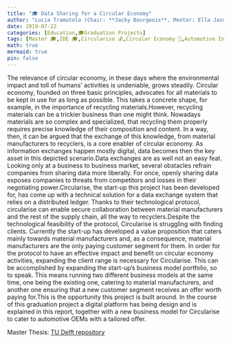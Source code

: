 ```yaml
---
title: "🎓 Data Sharing for a Circular Economy"
author: "Lucia Tramutola (Chair: **Jacky Bourgeois**, Mentor: Ella Jasmin)"
date: 2019-07-22
categories: [Education,🎓Graduation Projects]
tags: [Master 🎓,IDE 🎓,Circularise 💰,Circular Economy 🌱,Automotive Industry 🚌,Blockchain 📱]
math: true
mermaid: true
pin: false
---
```


The relevance of circular economy, in these days where the environmental impact and toll of humans’ activities is undeniable, grows steadily. Circular economy, founded on three basic principles, advocates for all materials to be kept in use for as long as possible. This takes a concrete shape, for example, in the importance of recycling materials.However, recycling materials can be a trickier business than one might think. Nowadays materials are so complex and specialized, that recycling them properly requires precise knowledge of their composition and content. In a way, then, it can be argued that the exchange of this knowledge, from material manufacturers to recyclers, is a core enabler of circular economy. As information exchanges happen mostly digital, data becomes then the key asset in this depicted scenario.Data exchanges are as well not an easy feat. Looking only at a business to business market, several obstacles refrain companies from sharing data more liberally. For once, openly sharing data exposes companies to threats from competitors and losses in their negotiating power.Circularise, the start-up this project has been developed for, has come up with a technical solution for a data exchange system that relies on a distributed ledger. Thanks to their technological protocol, circularise can enable secure collaboration between material manufacturers and the rest of the supply chain, all the way to recyclers.Despite the technological feasibility of the protocol, Circularise is struggling with finding clients. Currently the start-up has developed a value proposition that caters mainly towards material manufacturers and, as a consequence, material manufacturers are the only paying customer segment for them. In order for the protocol to have an effective impact and benefit on circular economy activities, expanding the client range is necessary for Circularise. This can be accomplished by expanding the start-up’s business model portfolio, so to speak. This means running two different business models at the same time, one being the existing one, catering to material manufacturers, and another one ensuring that a new customer segment receives an offer worth paying for.This is the opportunity this project is built around. In the course of this graduation project a digital platform has being design and is explained in this report, together with a new business model for Circularise to cater to automotive OEMs with a tailored offer.

Master Thesis: [TU Delft repository](https://repository.tudelft.nl/islandora/object/uuid%3A658cd142-0a07-4884-8366-5c60eeeb5e5d?collection=education)